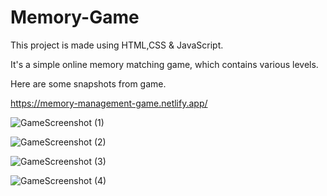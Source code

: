 # Memory-Game


This project is made using HTML,CSS & JavaScript.

It's a simple online memory matching game, which contains various levels.

Here are some snapshots from game.

https://memory-management-game.netlify.app/

![GameScreenshot (1)](https://user-images.githubusercontent.com/53908313/186748590-193635d9-e22a-43b0-9fd4-1c44505d01f5.png)

![GameScreenshot (2)](https://user-images.githubusercontent.com/53908313/186748791-869e8969-1096-40c9-aa66-ce5874386d2b.png)

![GameScreenshot (3)](https://user-images.githubusercontent.com/53908313/186748812-5b01e33d-ecb7-4ff9-8fc6-13cb494acd8d.png)

![GameScreenshot (4)](https://user-images.githubusercontent.com/53908313/186748834-cbf1bd70-7d1b-4ed4-b107-5ba8f705d578.png)
